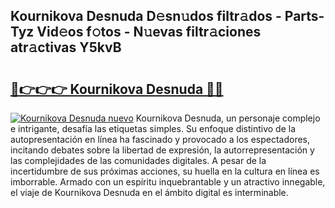 ## Kournikova Desnuda D𝚎sn𝚞dos filtr𝚊dos - Parts-Tyz Vid𝚎os f𝚘tos - N𝚞evas filtr𝚊ciones atr𝚊ctivas Y5kvB

# <h2><a href="http://mbbo74g.tromn.icu/?c=Kournikova+Desnuda">🔗👉👉👉 Kournikova Desnuda 🔗🔗</a></h2>

[![Kournikova Desnuda nuevo](https://i.imgur.com/pEAQMta.gif)](http://mbbo74g.tromn.icu/?c=Kournikova+Desnuda)
Kournikova Desnuda, un personaje complejo e intrigante, desafía las etiquetas simples. Su enfoque distintivo de la autopresentación en línea ha fascinado y provocado a los espectadores, incitando debates sobre la libertad de expresión, la autorrepresentación y las complejidades de las comunidades digitales. A pesar de la incertidumbre de sus próximas acciones, su huella en la cultura en línea es imborrable. Armado con un espíritu inquebrantable y un atractivo innegable, el viaje de Kournikova Desnuda en el ámbito digital es interminable.
